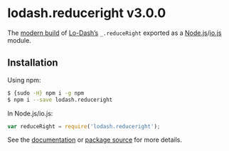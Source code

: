 # lodash.reduceright v3.0.0

The [modern build](https://github.com/lodash/lodash/wiki/Build-Differences) of [Lo-Dash’s](https://lodash.com/) `_.reduceRight` exported as a [Node.js](http://nodejs.org/)/[io.js](https://iojs.org/) module.

## Installation

Using npm:

```bash
$ {sudo -H} npm i -g npm
$ npm i --save lodash.reduceright
```

In Node.js/io.js:

```js
var reduceRight = require('lodash.reduceright');
```

See the [documentation](https://lodash.com/docs#reduceRight) or [package source](https://github.com/lodash/lodash/blob/3.0.0-npm-packages/lodash.reduceright/index.js) for more details.
